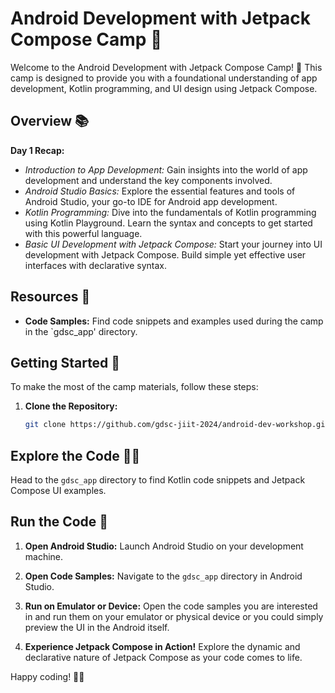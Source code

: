 # Android Development with Jetpack Compose Camp 🚀

Welcome to the Android Development with Jetpack Compose Camp! 🌟 This camp is designed to provide you with a foundational understanding of app development, Kotlin programming, and UI design using Jetpack Compose.

## Overview 📚

**Day 1 Recap:**
- *Introduction to App Development:* Gain insights into the world of app development and understand the key components involved.
- *Android Studio Basics:* Explore the essential features and tools of Android Studio, your go-to IDE for Android app development.
- *Kotlin Programming:* Dive into the fundamentals of Kotlin programming using Kotlin Playground. Learn the syntax and concepts to get started with this powerful language.
- *Basic UI Development with Jetpack Compose:* Start your journey into UI development with Jetpack Compose. Build simple yet effective user interfaces with declarative syntax.

## Resources 📖

- **Code Samples:** Find code snippets and examples used during the camp in the `gdsc_app' directory.
  
## Getting Started 🚀

To make the most of the camp materials, follow these steps:

1. **Clone the Repository:**
   ```bash
   git clone https://github.com/gdsc-jiit-2024/android-dev-workshop.git

## Explore the Code 🕵️‍♂️

Head to the `gdsc_app` directory to find Kotlin code snippets and Jetpack Compose UI examples.

## Run the Code 🚀

1. **Open Android Studio:**
   Launch Android Studio on your development machine.

2. **Open Code Samples:**
   Navigate to the `gdsc_app` directory in Android Studio.

3. **Run on Emulator or Device:**
   Open the code samples you are interested in and run them on your emulator or physical device or you could simply preview the UI in the Android itself.

4. **Experience Jetpack Compose in Action!**
   Explore the dynamic and declarative nature of Jetpack Compose as your code comes to life.

Happy coding! 🚀✨

